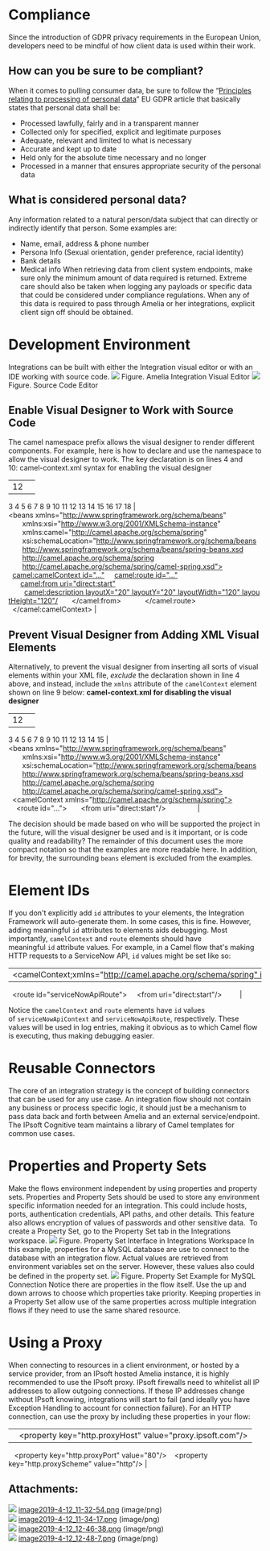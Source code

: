 # Compliance
Since the introduction of GDPR privacy requirements in the European Union, developers need to be mindful of how client data is used within their work.
## How can you be sure to be compliant?
When it comes to pulling consumer data, be sure to follow the “[Principles relating to processing of personal data](http://www.privacy-regulation.eu/en/5.htm)” EU GDPR article that basically states that personal data shall be:
-   Processed lawfully, fairly and in a transparent manner
-   Collected only for specified, explicit and legitimate purposes
-   Adequate, relevant and limited to what is necessary
-   Accurate and kept up to date
-   Held only for the absolute time necessary and no longer
-   Processed in a manner that ensures appropriate security of the personal data
## What is considered personal data?
Any information related to a natural person/data subject that can directly or indirectly identify that person. Some examples are:
-   Name, email, address & phone number
-   Persona Info (Sexual orientation, gender preference, racial identity)
-   Bank details
-   Medical info
When retrieving data from client system endpoints, make sure only the minimum amount of data required is returned. Extreme care should also be taken when logging any payloads or specific data that could be considered under compliance regulations. When any of this data is required to pass through Amelia or her integrations, explicit client sign off should be obtained.
# Development Environment
Integrations can be built with either the Integration visual editor or with an IDE working with source code.
![](attachments/11945252/11945253.png)
Figure. Amelia Integration Visual Editor
![](attachments/11945252/11945254.png)
Figure. Source Code Editor
## Enable Visual Designer to Work with Source Code
The camel namespace prefix allows the visual designer to render different components. For example, here is how to declare and use the namespace to allow the visual designer to work. The key declaration is on lines 4 and 10: camel-context.xml syntax for enabling the visual designer

|  |  |
| ----|----|
| 12
3
4
5
6
7
8
9
10
11
12
13
14
15
16
17
18 | <?xml;version="1.0" encoding="UTF-8"?>
<beans xmlns="http://www.springframework.org/schema/beans"
       xmlns:xsi="http://www.w3.org/2001/XMLSchema-instance"
       xmlns:camel="http://camel.apache.org/schema/spring"
       xsi:schemaLocation="http://www.springframework.org/schema/beans
       http://www.springframework.org/schema/beans/spring-beans.xsd
       http://camel.apache.org/schema/spring
       http://camel.apache.org/schema/spring/camel-spring.xsd">
  <camel:camelContext id="...">
    <camel:route id="...">
      <camel:from uri="direct:start">
        <camel:description layoutX="20" layoutY="20" layoutWidth="120" layoutHeight="120"/>
      </camel:from>
      <!-- ... -->
    </camel:route>
  </camel:camelContext>
</beans> |

## Prevent Visual Designer from Adding XML Visual Elements
Alternatively, to prevent the visual designer from inserting all sorts of visual elements within your XML file, *exclude* the declaration shown in line 4 above, and instead, include the `xmlns` attribute of the `camelContext` element shown on line 9 below:
**camel-context.xml for disabling the visual designer**

|  |  |
| ----|----|
| 12
3
4
5
6
7
8
9
10
11
12
13
14
15 | <?xml;version="1.0" encoding="UTF-8"?>
<beans xmlns="http://www.springframework.org/schema/beans"
       xmlns:xsi="http://www.w3.org/2001/XMLSchema-instance"
       xsi:schemaLocation="http://www.springframework.org/schema/beans
       http://www.springframework.org/schema/beans/spring-beans.xsd
       http://camel.apache.org/schema/spring
       http://camel.apache.org/schema/spring/camel-spring.xsd">
  <camelContext xmlns="http://camel.apache.org/schema/spring">
    <route id="...">
      <from uri="direct:start"/>
      <!-- ... -->
    </route>
  </camelContext>
</beans> |

The decision should be made based on who will be supported the project in the future, will the visual designer be used and is it important, or is code quality and readability?
The remainder of this document uses the more compact notation so that the examples are more readable here. In addition, for brevity, the surrounding `beans` element is excluded from the examples.
# Element IDs
If you don't explicitly add `id` attributes to your elements, the Integration Framework will auto-generate them. In some cases, this is fine. However, adding meaningful `id` attributes to elements aids debugging. Most importantly, `camelContext` and `route` elements should have meaningful `id` attribute values.
For example, in a Camel flow that's making HTTP requests to a ServiceNow API, `id` values might be set like so:

|  |
| ----|
| <camelContext;xmlns="http://camel.apache.org/schema/spring" id="serviceNowApiContext">
  <route id="serviceNowApiRoute">
    <from uri="direct:start"/>
    <!-- ... -->
  </route>
</camelContext> |

Notice the `camelContext` and `route` elements have `id` values of `serviceNowApiContext` and `serviceNowApiRoute`, respectively. These values will be used in log entries, making it obvious as to which Camel flow is executing, thus making debugging easier.
# Reusable Connectors
The core of an integration strategy is the concept of building connectors that can be used for any use case. An integration flow should not contain any business or process specific logic, it should just be a mechanism to pass data back and forth between Amelia and an external service/endpoint. The IPsoft Cognitive team maintains a library of Camel templates for common use cases.
# Properties and Property Sets
Make the flows environment independent by using properties and property sets. Properties and Property Sets should be used to store any environment specific information needed for an integration. This could include hosts, ports, authentication credentials, API paths, and other details. This feature also allows encryption of values of passwords and other sensitive data. 
To create a Property Set, go to the Property Set tab in the Integrations workspace.
![](attachments/11945252/11945255.png)
Figure. Property Set Interface in Integrations Workspace
In this example, properties for a MySQL database are use to connect to the database with an integration flow. Actual values are retrieved from environment variables set on the server. However, these values also could be defined in the property set.
![](attachments/11945252/11945256.png)
Figure. Property Set Example for MySQL Connection
Notice there are properties in the flow itself. Use the up and down arrows to choose which properties take priority. Keeping properties in a Property Set allow use of the same properties across multiple integration flows if they need to use the same shared resource.
# Using a Proxy
When connecting to resources in a client environment, or hosted by a service provider, from an IPsoft hosted Amelia instance, it is highly recommended to use the IPsoft proxy. IPsoft firewalls need to whitelist all IP addresses to allow outgoing connections. If these IP addresses change without IPsoft knowing, integrations will start to fail (and ideally you have Exception Handling to account for connection failure). For an HTTP connection, can use the proxy by including these properties in your flow:

|  |
| ----|
| <properties>   <property key="http.proxyHost" value="proxy.ipsoft.com"/>
   <property key="http.proxyPort" value="80"/>
   <property key="http.proxyScheme" value="http"/>
</properties> |

## Attachments:
![](images/icons/bullet_blue.gif) [image2019-4-12_11-32-54.png](attachments/11945252/11945253.png) (image/png)  
![](images/icons/bullet_blue.gif) [image2019-4-12_11-34-17.png](attachments/11945252/11945254.png) (image/png)  
![](images/icons/bullet_blue.gif) [image2019-4-12_12-46-38.png](attachments/11945252/11945255.png) (image/png)  
![](images/icons/bullet_blue.gif) [image2019-4-12_12-48-7.png](attachments/11945252/11945256.png) (image/png)  
